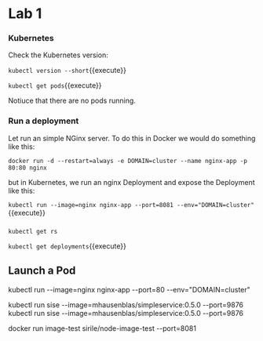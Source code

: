 # Lab 1

<!-- `kubeadm init --kubernetes-version $(kubeadm version -o short)`{{execute HOST1}} -->

### Kubernetes

Check the Kubernetes version:

`kubectl version --short`{{execute}}

<!-- `kubectl cluster-info`

`kubectl get nodes` -->

`kubectl get pods`{{execute}}

Notiuce that there are no pods running.

### Run a deployment

Let run an simple NGinx server. To do this in Docker we would do something like this:

`docker run -d --restart=always -e DOMAIN=cluster --name nginx-app -p 80:80 nginx`

but in Kubernetes, we run an nginx Deployment and expose the Deployment like this:

`kubectl run --image=nginx nginx-app --port=8081 --env="DOMAIN=cluster"`{{execute}}

###

`kubectl get rs`

`kubectl get deployments`{{execute}}




## Launch a Pod

kubectl run --image=nginx nginx-app --port=80 --env="DOMAIN=cluster"

kubectl run sise --image=mhausenblas/simpleservice:0.5.0 --port=9876
kubectl run sise --image=mhausenblas/simpleservice:0.5.0 --port=9876

docker run image-test sirile/node-image-test --port=8081
